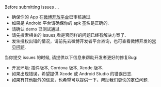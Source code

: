 Before submitting issues ...

- 确保你的 App 在[微博开放平台](http://open.weibo.com/)已审核通过.
- 如果是 Android 平台请确保你的 apk 签名是正确的.
- 请确认 demo 已测试通过.
- 请先搜索相关的 issues,看是否同样的问题已经有解决方案了.
- 发生授权出错的情况，请前先去微博开发者平台咨询，也可查看微博开发的[常见问题](https://github.com/sinaweibosdk/weibo_ios_sdk/blob/master/FAQ.md).

当你提交 issues 的时候, 请提供以下信息来帮助开发者更好的修复Bug:

- 开发环境: 插件版本, Cordova 版本, Xcode 版本.
- 如果出现错误，希望提供 Xcode 或 Android Studio 的错误日志.
- 如果有其他额外的信息，也希望可以提供一下，帮助我们更快的定位问题.




